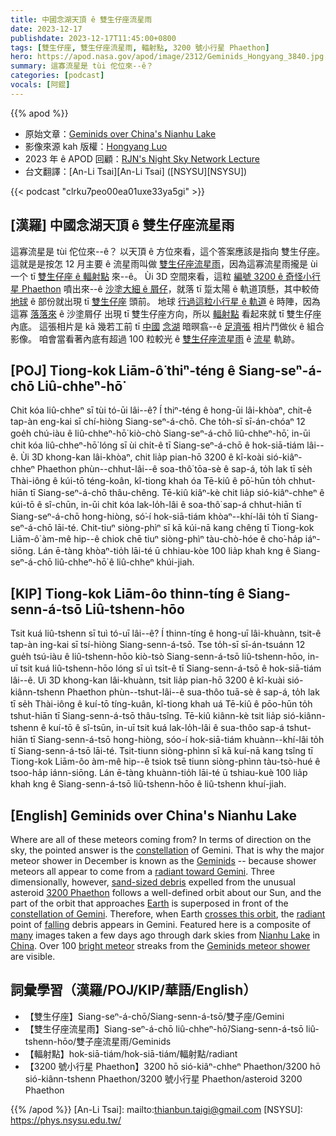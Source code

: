 ```yaml
---
title: 中國念湖天頂 ê 雙生仔座流星雨
date: 2023-12-17
publishdate: 2023-12-17T11:45:00+0800
tags: [雙生仔座, 雙生仔座流星雨, 輻射點, 3200 號小行星 Phaethon]
hero: https://apod.nasa.gov/apod/image/2312/Geminids_Hongyang_3840.jpg
summary: 這寡流星是 tùi 佗位來--ê？
categories: [podcast]
vocals: [阿錕]
---
```


{{% apod %}}

- 原始文章：[Geminids over China's Nianhu Lake](https://apod.nasa.gov/apod/ap231217.html)
- 影像來源 kah 版權：[Hongyang Luo](mailto:mgsluo@gmail.com)
- 2023 年 ê APOD 回顧：[RJN's Night Sky Network Lecture](https://www.youtube.com/watch?v=S00SNpSNKZo)
- 台文翻譯：[An-Li Tsai][An-Li Tsai] ([NSYSU][NSYSU])

{{< podcast "clrku7peo00ea01uxe33ya5gi" >}}

## [漢羅] 中國念湖天頂 ê 雙生仔座流星雨
這寡流星是 tùi 佗位來--ê？
以天頂 ê 方位來看，這个答案應該是指向 雙生仔[座][constellation]。
這就是是按怎 12 月主要 ê 流星雨叫做 [雙生仔座流星雨][Geminids]，因為這寡流星雨攏是 ùi 一个 tī [雙生仔座 ê 輻射點][radiant toward Gemini] 來--ê。
Ùi 3D 空間來看，這粒 [編號 3200 ê 奇怪小行星 Phaethon][3200 Phaethon] 噴出來--ê [沙塗大細 ê 屑仔][sand-sized debris]，就落 tī 踅太陽 ê 軌道頂懸，其中較倚 [地球][Earth] ê 部份就出現 tī [雙生仔座][constellation of Gemini] 頭前。
地球 [行過這粒小行星 ê 軌道][crosses this orbit] ê 時陣，因為這寡 [落落來][falling] ê 沙塗屑仔 出現 tī 雙生仔座方向，所以 [輻射點][radiant] 看起來就 tī 雙生仔座內底。
這張相片是 kā 幾若工前 tī [中國][China] [念湖][Nianhu Lake] 暗暝翕--ê [足濟張][many] 相片鬥做伙 ê 組合影像。
咱會當看著內底有超過 100 粒較光 ê [雙生仔座流星雨][Geminids meteor shower] ê [流星][bright meteor] 軌跡。

## [POJ] Tiong-kok Liām-ô͘ thiⁿ-téng ê Siang-seⁿ-á-chō Liû-chheⁿ-hō͘
Chit kóa liû-chheⁿ sī tùi tó-ūi lâi--ê?
Í thiⁿ-téng ê hong-ūi lâi-khòaⁿ, chit-ê tap-àn eng-kai sī chí-hiòng Siang-seⁿ-á-chō.
Che to̍h-sī sī-án-chóaⁿ 12 goe̍h chú-iàu ê liû-chheⁿ-hō͘ kiò-chò Siang-seⁿ-á-chō liû-chheⁿ-hō͘, in-ūi chit kóa liû-chheⁿ-hō͘ lóng sī ùi chi̍t-ê tī Siang-seⁿ-á-chō ê hok-siā-tiám lâi--ê.
Ùi 3D khong-kan lâi-khòaⁿ, chit lia̍p pian-hō 3200 ê kî-koài sió-kiâⁿ-chheⁿ Phaethon phùn--chhut-lâi--ê soa-thô͘ tōa-sè ê sap-á, to̍h lak tī se̍h Thài-iông ê kúi-tō téng-koân, kî-tiong khah óa Tē-kiû ê pō͘-hūn to̍h chhut-hiān tī Siang-seⁿ-á-chō thâu-chêng.
Tē-kiû kiâⁿ-kè chit lia̍p sió-kiâⁿ-chheⁿ ê kúi-tō ê sî-chūn, in-ūi chit kóa lak-lo̍h-lâi ê soa-thô͘ sap-á chhut-hiān tī Siang-seⁿ-á-chō hong-hiòng, só͘-í hok-siā-tiám khòaⁿ--khí-lâi to̍h tī Siang-seⁿ-á-chō lāi-té.
Chit-tiuⁿ siòng-phìⁿ sī kā kúi-nā kang chêng tī Tiong-kok Liām-ô͘ àm-mê hip--ê chiok chē tiuⁿ siòng-phìⁿ tàu-chò-hóe ê cho͘-ha̍p iáⁿ-siōng.
Lán ē-tàng khòaⁿ-tio̍h lāi-té ū chhiau-kòe 100 lia̍p khah kng ê Siang-seⁿ-á-chō liû-chheⁿ-hō͘ ê liû-chheⁿ khúi-jiah.

## [KIP] Tiong-kok Liām-ôo thinn-tíng ê Siang-senn-á-tsō Liû-tshenn-hōo
Tsit kuá liû-tshenn sī tuì tó-uī lâi--ê?
Í thinn-tíng ê hong-uī lâi-khuànn, tsit-ê tap-àn ing-kai sī tsí-hiòng Siang-senn-á-tsō.
Tse to̍h-sī sī-án-tsuánn 12 gue̍h tsú-iàu ê liû-tshenn-hōo kiò-tsò Siang-senn-á-tsō liû-tshenn-hōo, in-uī tsit kuá liû-tshenn-hōo lóng sī uì tsi̍t-ê tī Siang-senn-á-tsō ê hok-siā-tiám lâi--ê.
Uì 3D khong-kan lâi-khuànn, tsit lia̍p pian-hō 3200 ê kî-kuài sió-kiânn-tshenn Phaethon phùn--tshut-lâi--ê sua-thôo tuā-sè ê sap-á, to̍h lak tī se̍h Thài-iông ê kuí-tō tíng-kuân, kî-tiong khah uá Tē-kiû ê pōo-hūn to̍h tshut-hiān tī Siang-senn-á-tsō thâu-tsîng.
Tē-kiû kiânn-kè tsit lia̍p sió-kiânn-tshenn ê kuí-tō ê sî-tsūn, in-uī tsit kuá lak-lo̍h-lâi ê sua-thôo sap-á tshut-hiān tī Siang-senn-á-tsō hong-hiòng, sóo-í hok-siā-tiám khuànn--khí-lâi to̍h tī Siang-senn-á-tsō lāi-té.
Tsit-tiunn siòng-phìnn sī kā kuí-nā kang tsîng tī Tiong-kok Liām-ôo àm-mê hip--ê tsiok tsē tiunn siòng-phìnn tàu-tsò-hué ê tsoo-ha̍p iánn-siōng.
Lán ē-tàng khuànn-tio̍h lāi-té ū tshiau-kuè 100 lia̍p khah kng ê Siang-senn-á-tsō liû-tshenn-hōo ê liû-tshenn khuí-jiah.

## [English] Geminids over China's Nianhu Lake
Where are all of these meteors coming from?
In terms of direction on the sky, the pointed answer is the [constellation][constellation] of Gemini.
That is why the major meteor shower in December is known as the [Geminids][Geminids] -- because shower meteors all appear to come from a [radiant toward Gemini][radiant toward Gemini].
Three dimensionally, however, [sand-sized debris][sand-sized debris] expelled from the unusual asteroid [3200 Phaethon][3200 Phaethon] follows a well-defined orbit about our Sun, and the part of the orbit that approaches [Earth][Earth] is superposed in front of the [constellation of Gemini][constellation of Gemini].
Therefore, when Earth [crosses this orbit][crosses this orbit], the [radiant][radiant] point of [falling][falling] debris appears in Gemini.
Featured here is a composite of [many][many] images taken a few days ago through dark skies from [Nianhu Lake][Nianhu Lake] in [China][China].
Over 100 [bright meteor][bright meteor] streaks from the [Geminids meteor shower][Geminids meteor shower] are visible.

## 詞彙學習（漢羅/POJ/KIP/華語/English）
- 【雙生仔座】Siang-seⁿ-á-chō/Siang-senn-á-tsō/雙子座/Gemini
- 【雙生仔座流星雨】Siang-seⁿ-á-chō liû-chheⁿ-hō͘/Siang-senn-á-tsō liû-tshenn-hōo/雙子座流星雨/Geminids
- 【輻射點】hok-siā-tiám/hok-siā-tiám/輻射點/radiant
- 【3200 號小行星 Phaethon】3200 hō sió-kiâⁿ-chheⁿ Phaethon/3200 hō sió-kiânn-tshenn Phaethon/3200 號小行星 Phaethon/asteroid 3200 Phaethon

{{% /apod %}}
[An-Li Tsai]: mailto:thianbun.taigi@gmail.com
[NSYSU]: https://phys.nsysu.edu.tw/

[copyright]: https://apod.nasa.gov/apod/fap/lib/about_apod.html#srapply
[License]: https://creativecommons.org/licenses/by/3.0/

[constellation]:https://en.wikipedia.org/wiki/Gemini_(constellation)
[Geminids]:https://science.nasa.gov/solar-system/meteors-meteorites/geminids/
[radiant toward Gemini]:https://apod.nasa.gov/apod/ap221225.html
[sand-sized debris]:https://en.wikipedia.org/wiki/Meteors
[3200 Phaethon]:https://en.wikipedia.org/wiki/3200_Phaethon
[Earth]:https://science.nasa.gov/earth/facts/
[constellation of Gemini]:https://en.wikipedia.org/wiki/Gemini_(constellation)
[crosses this orbit]:https://apod.nasa.gov/apod/ap180808.html
[radiant]:https://en.wikipedia.org/wiki/Radiant_(meteor_shower)
[falling]:https://apod.nasa.gov/apod/ap210815.html
[many]:https://live.staticflickr.com/5613/15634745431_af629b9374.jpg
[Nianhu Lake]:https://english.www.gov.cn/news/photos/202011/23/content_WS5fbb23bcc6d0f72576940628.html
[China]:https://en.wikipedia.org/wiki/China
[bright meteor]:https://apod.nasa.gov/apod/ap081125.html
[Geminids meteor shower]:https://en.wikipedia.org/wiki/Geminids
